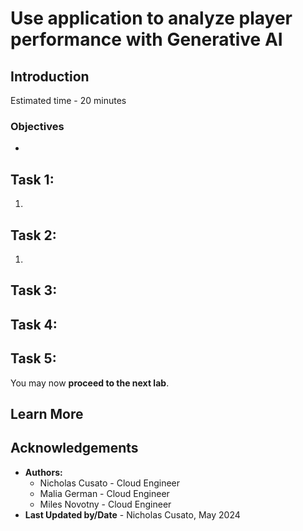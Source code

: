 # Use application to analyze player performance with Generative AI

## Introduction

Estimated time - 20 minutes


### Objectives

* 

## Task 1: 

1. 

## Task 2: 

1.

## Task 3: 



## Task 4: 



## Task 5: 


You may now **proceed to the next lab**.

## Learn More


## Acknowledgements

* **Authors:**
	* Nicholas Cusato - Cloud Engineer
	* Malia German - Cloud Engineer
	* Miles Novotny - Cloud Engineer
* **Last Updated by/Date** - Nicholas Cusato, May 2024